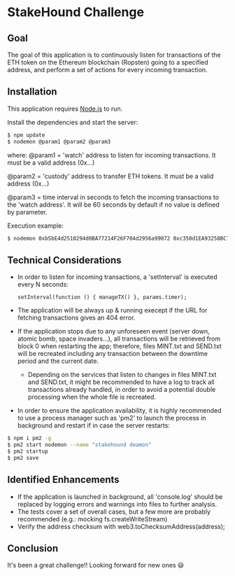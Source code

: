 # StakeHound Challenge

## Goal

The goal of this application is to continuously listen for transactions of the ETH token on the Ethereum blockchain (Ropsten) going to a specified address, and perform a set of actions for every incoming transaction.

## Installation

This application requires [Node.js](https://nodejs.org/) to run.

Install the dependencies and start the server:

```sh
$ npm update
$ nodemon @param1 @param2 @param3
```

where:
@param1 = 'watch' address to listen for incoming transactions. It must be a valid address (0x...)

@param2 = 'custody' address to transfer ETH tokens. It must be a valid address (0x...)

@param3 = time interval in seconds to fetch the incoming transactions to the 'watch address'. It will be 60 seconds by default if no value is defined by parameter.

Execution example:

```sh
$ nodemon 0xb5bE4d2510294d0BA77214F26F704d2956a99072 0xc350d1EA93258BC789CEc0FbE283Dc0BA5f5A899 5
```

## Technical Considerations

* In order to listen for incoming transactions, a 'setInterval' is executed every N seconds:

    `setInterval(function () { manageTX() }, params.timer);`
* The application will be always up & running execept if the URL for fetching transactions gives an 404 error.
* If the application stops due to any unforeseen event (server down, atomic bomb, space invaders...), all transactions will be retrieved from block 0 when restarting the app; therefore, files MINT.txt and SEND.txt will be recreated including any transaction between the downtime period and the current date.
    * Depending on the services that listen to changes in files MINT.txt and SEND.txt, it might be recommended to have a log to track all transactions already handled, in order to avoid a potential double processing when the whole file is recreated.
* In order to ensure the application availability, it is highly recommended to use a process manager such as 'pm2' to launch the process in background and restart if in case the server restarts:
```sh
$ npm i pm2 -g
$ pm2 start nodemon --name "stakehound deamon"
$ pm2 startup
$ pm2 save
```

## Identified Enhancements

* If the application is launched in background, all 'console.log' should be replaced by logging errors and warnings into files to further analysis.
* The tests cover a set of overall cases, but a few more are probably recommended (e.g.: mocking fs.createWriteStream)
* Verify the address checksum with web3.toChecksumAddress(address);

## Conclusion

It's been a great challenge!! Looking forward for new ones 😃

